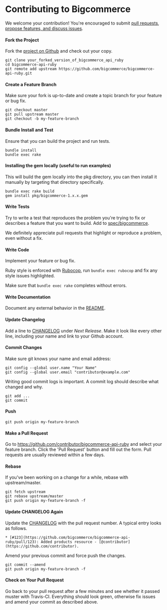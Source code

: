# Contributing to Bigcommerce

We welcome your contribution! You're encouraged to submit [pull requests](https://github.com/bigcommerce/bigcommerce-api-ruby/pulls), [propose features, and discuss issues](https://github.com/bigcommerce/bigcommerce-api-ruby/issues).

#### Fork the Project

Fork the [project on Github](https://github.com/bigcommerce/bigcommerce-api-ruby) and check out your copy.

```
git clone your_forked_version_of_bigcommerce_api_ruby
cd bigcommerce-api-ruby
git remote add upstream https://github.com/bigcommerce/bigcommerce-api-ruby.git
```

#### Create a Feature Branch

Make sure your fork is up-to-date and create a topic branch for your feature or bug fix.

```
git checkout master
git pull upstream master
git checkout -b my-feature-branch
```

#### Bundle Install and Test

Ensure that you can build the project and run tests.

```
bundle install
bundle exec rake
```

#### Installing the gem locally (useful to run examples)

This will build the gem locally into the pkg directory, you can then install it manually by targeting that directory specifically.

```
bundle exec rake build
gem install pkg/bigcommerce-1.x.x.gem
```

#### Write Tests

Try to write a test that reproduces the problem you're trying to fix or describes a feature that you want to build. Add to [spec/bigcommerce](spec/bigcommerce).

We definitely appreciate pull requests that highlight or reproduce a problem, even without a fix.

#### Write Code

Implement your feature or bug fix.

Ruby style is enforced with [Rubocop](https://github.com/bbatsov/rubocop), run `bundle exec rubocop` and fix any style issues highlighted.

Make sure that `bundle exec rake` completes without errors.

#### Write Documentation

Document any external behavior in the [README](README.md).

#### Update Changelog

Add a line to [CHANGELOG](CHANGELOG.md) under *Next Release*. Make it look like every other line, including your name and link to your Github account.

#### Commit Changes

Make sure git knows your name and email address:

```
git config --global user.name "Your Name"
git config --global user.email "contributor@example.com"
```

Writing good commit logs is important. A commit log should describe what changed and why.

```
git add ...
git commit
```

#### Push

```
git push origin my-feature-branch
```

#### Make a Pull Request

Go to https://github.com/contributor/bigcommerce-api-ruby and select your feature branch. Click the 'Pull Request' button and fill out the form. Pull requests are usually reviewed within a few days.

#### Rebase

If you've been working on a change for a while, rebase with upstream/master.

```
git fetch upstream
git rebase upstream/master
git push origin my-feature-branch -f
```

#### Update CHANGELOG Again

Update the [CHANGELOG](CHANGELOG.md) with the pull request number. A typical entry looks as follows.

```
* [#123](https://github.com/bigcommerce/bigcommerce-api-ruby/pull/123): Added products resource - [@contributor](https://github.com/contributor).
```

Amend your previous commit and force push the changes.

```
git commit --amend
git push origin my-feature-branch -f
```

#### Check on Your Pull Request

Go back to your pull request after a few minutes and see whether it passed muster with Travis-CI. Everything should look green, otherwise fix issues and amend your commit as described above.
